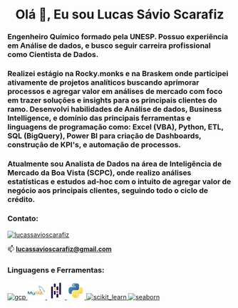 <h1 align="center">Olá 👋, Eu sou Lucas Sávio Scarafiz</h1>
<h3 align="left">Engenheiro Químico formado pela UNESP. Possuo experiência em Análise de dados, e busco seguir carreira profissional como Cientista de Dados.</h3>
  
<h3 align="left">Realizei estágio na Rocky.monks e na Braskem onde participei ativamente de projetos analíticos buscando aprimorar processos e agregar valor em análises de mercado com foco em trazer soluções e insights para os principais clientes do ramo. Desenvolvi habilidades de Análise de dados, Business Intelligence, e domínio das principais ferramentas e linguagens de programação como: Excel (VBA), Python, ETL, SQL (BigQuery), Power BI para criação de Dashboards, construção de KPI's, e automação de processos.</h3>
  
<h3 align="left">Atualmente sou Analista de Dados na área de Inteligência de Mercado da Boa Vista (SCPC), onde realizo análises estatísticas e estudos ad-hoc com o intuito de agregar valor de negócio aos principais clientes, seguindo todo o ciclo de crédito.
</h3>



<h3 align="left">Contato:</h3>
<p align="left">
<a href="https://linkedin.com/in/lucassavioscarafiz" target="blank"><img align="center" src="https://raw.githubusercontent.com/rahuldkjain/github-profile-readme-generator/master/src/images/icons/Social/linked-in-alt.svg" alt="lucassavioscarafiz" height="30" width="40" /></a>
</p>

📫 **lucassavioscarafiz@gmail.com**

<h3 align="left">Linguagens e Ferramentas:</h3>
<p align="left"> <a href="https://cloud.google.com" target="_blank" rel="noreferrer"> <img src="https://www.vectorlogo.zone/logos/google_cloud/google_cloud-icon.svg" alt="gcp" width="40" height="40"/> </a> <a href="https://www.mysql.com/" target="_blank" rel="noreferrer"> <img src="https://raw.githubusercontent.com/devicons/devicon/master/icons/mysql/mysql-original-wordmark.svg" alt="mysql" width="40" height="40"/> </a> <a href="https://pandas.pydata.org/" target="_blank" rel="noreferrer"> <img src="https://raw.githubusercontent.com/devicons/devicon/2ae2a900d2f041da66e950e4d48052658d850630/icons/pandas/pandas-original.svg" alt="pandas" width="40" height="40"/> </a> <a href="https://www.python.org" target="_blank" rel="noreferrer"> <img src="https://raw.githubusercontent.com/devicons/devicon/master/icons/python/python-original.svg" alt="python" width="40" height="40"/> </a> <a href="https://scikit-learn.org/" target="_blank" rel="noreferrer"> <img src="https://upload.wikimedia.org/wikipedia/commons/0/05/Scikit_learn_logo_small.svg" alt="scikit_learn" width="40" height="40"/> </a> <a href="https://seaborn.pydata.org/" target="_blank" rel="noreferrer"> <img src="https://seaborn.pydata.org/_images/logo-mark-lightbg.svg" alt="seaborn" width="40" height="40"/> </a> </p>
